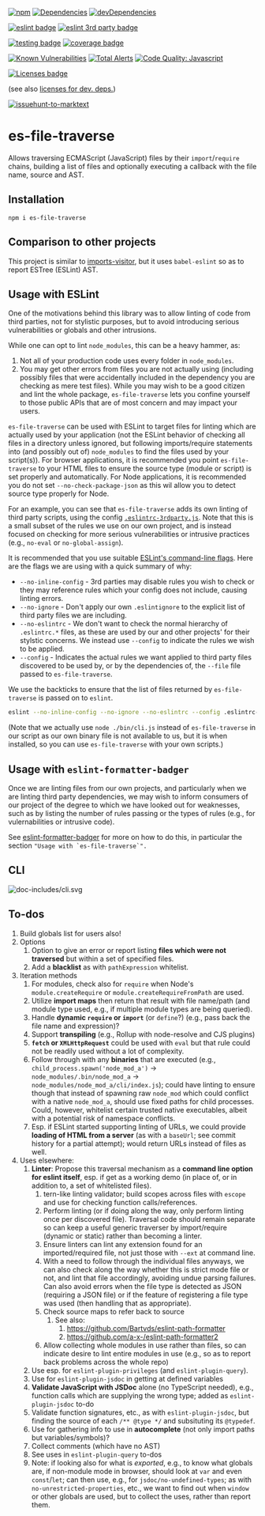 [![npm](https://img.shields.io/npm/v/es-file-traverse.svg)](https://www.npmjs.com/package/es-file-traverse)
[![Dependencies](https://img.shields.io/david/brettz9/es-file-traverse.svg)](https://david-dm.org/brettz9/es-file-traverse)
[![devDependencies](https://img.shields.io/david/dev/brettz9/es-file-traverse.svg)](https://david-dm.org/brettz9/es-file-traverse?type=dev)

[![eslint badge](https://raw.githubusercontent.com/brettz9/es-file-traverse/master/badges/eslint-badge.svg?sanitize=true)](badges/eslint-badge.svg)
[![eslint 3rd party badge](https://raw.githubusercontent.com/brettz9/es-file-traverse/master/badges/eslint-thirdparty.svg?sanitize=true)](badges/eslint-thirdparty.svg)

[![testing badge](https://raw.githubusercontent.com/brettz9/es-file-traverse/master/badges/tests-badge.svg?sanitize=true)](badges/tests-badge.svg)
[![coverage badge](https://raw.githubusercontent.com/brettz9/es-file-traverse/master/badges/coverage-badge.svg?sanitize=true)](badges/coverage-badge.svg)
<!--
[![Actions Status](https://github.com/brettz9/es-file-traverse/workflows/Coverage/badge.svg)](https://github.com/brettz9/es-file-traverse/actions)
-->

[![Known Vulnerabilities](https://snyk.io/test/github/brettz9/es-file-traverse/badge.svg)](https://snyk.io/test/github/brettz9/es-file-traverse)
[![Total Alerts](https://img.shields.io/lgtm/alerts/g/brettz9/es-file-traverse.svg?logo=lgtm&logoWidth=18)](https://lgtm.com/projects/g/brettz9/es-file-traverse/alerts)
[![Code Quality: Javascript](https://img.shields.io/lgtm/grade/javascript/g/brettz9/es-file-traverse.svg?logo=lgtm&logoWidth=18)](https://lgtm.com/projects/g/brettz9/es-file-traverse/context:javascript)

<!--[![License](https://img.shields.io/npm/l/es-file-traverse.svg)](LICENSE-MIT.txt)-->
[![Licenses badge](https://raw.githubusercontent.com/brettz9/es-file-traverse/master/badges/licenses-badge.svg?sanitize=true)](badges/licenses-badge.svg)

(see also [licenses for dev. deps.](https://raw.githubusercontent.com/brettz9/es-file-traverse/master/badges/licenses-badge-dev.svg?sanitize=true))

[![issuehunt-to-marktext](https://issuehunt.io/static/embed/issuehunt-button-v1.svg)](https://issuehunt.io/r/brettz9/es-file-traverse)

# es-file-traverse

Allows traversing ECMAScript (JavaScript) files by their `import`/`require`
chains, building a list of files and optionally executing a callback with
the file name, source and AST.

## Installation

```shell
npm i es-file-traverse
```

## Comparison to other projects

This project is similar to [imports-visitor](https://www.npmjs.com/package/imports-visitor),
but it uses `babel-eslint` so as to report ESTree (ESLint) AST.

## Usage with ESLint

One of the motivations behind this library was to allow linting of code from
third parties, not for stylistic purposes, but to avoid introducing serious vulnerabilities or globals and other intrusions.

While one can opt to lint `node_modules`, this can be a heavy hammer, as:

1. Not all of your production code uses every folder in `node_modules`.
2. You may get other errors from files you are not actually using (including
    possibly files that were accidentally included in the dependency you are
    checking as mere test files). While you may wish to be a good citizen
    and lint the whole package, `es-file-traverse` lets you confine yourself
    to those public APIs that are of most concern and may impact your users.

`es-file-traverse` can be used with ESLint to target files for linting which
are actually used by your application (not the ESLint behavior of checking
all files in a directory unless ignored, but following imports/require
statements into (and possibly out of) `node_modules` to find the files
used by your script(s)). For browser applications, it is recommended you
point `es-file-traverse` to your HTML files to ensure the source type
(module or script) is set properly and automatically. For Node applications,
it is recommended you do not set `--no-check-package-json` as this
wil allow you to detect source type properly for Node.

For an example, you can see that `es-file-traverse` adds its own linting
of third party scripts, using the config [`.eslintrc-3rdparty.js`](./.eslintrc-3rdparty.js). Note that this is a small subset of the rules we use on our
own project, and is instead focused on checking for more serious vulnerabilities
or intrusive practices (e.g., `no-eval` or `no-global-assign`).

It is recommended that you use suitable [ESLint's command-line flags](https://eslint.org/docs/user-guide/command-line-interface). Here are the flags
we are using with a quick summary of why:

- `--no-inline-config` - 3rd parties may disable rules you wish to check
    or they may reference rules which your config does not include,
    causing linting errors.
- `--no-ignore` - Don't apply our own `.eslintignore` to the explicit
    list of third party files we are including.
- `--no-eslintrc` - We don't want to check the normal hierarchy of `.eslintrc.*`
    files, as these are used by our and other projects' for their stylstic
    concerns. We instead use `--config` to indicate the rules we wish to
    be applied.
- `--config` - Indicates the actual rules we want applied to third party
    files discovered to be used by, or by the dependencies of, the `--file`
    file passed to `es-file-traverse`.

We use the backticks to ensure that the list of files returned by
`es-file-traverse` is passed on to `eslint`.

```sh
eslint --no-inline-config --no-ignore --no-eslintrc --config .eslintrc-3rdparty.js `es-file-traverse --file ./bin/cli.js --node --cjs`
```

(Note that we actually use `node ./bin/cli.js` instead of `es-file-traverse` in our script as our own binary file is not available to us, but it is when
installed, so you can use `es-file-traverse` with your own scripts.)

## Usage with `eslint-formatter-badger`

Once we are linting files from our own projects, and particularly when we are
linting third party dependencies, we may wish to inform consumers of our
project of the degree to which we have looked out for weaknesses, such as by
listing the number of rules passing or the types of rules (e.g., for
vulernabilities or intrusive code).

See [eslint-formatter-badger](https://github.com/brettz9/eslint-formatter-badger)
for more on how to do this, in particular the section
``"Usage with `es-file-traverse`".``

## CLI

![doc-includes/cli.svg](doc-includes/cli.svg)

## To-dos

1. Build globals list for users also!
1. Options
    1. Option to give an error or report listing **files which were not
        traversed** but within a set of specified files.
    1. Add a **blacklist** as with `pathExpression` whitelist.
1. Iteration methods
    1. For modules, check also for `require` when Node's `module.createRequire`
        or `module.createRequireFromPath` are used.
    1. Utilize **import maps** then return that result with file name/path
        (and module type used, e.g., if multiple module types
        are being queried).
    1. Handle **dynamic `require` or `import`** (or `define`?) (e.g., pass
        back the file name and expression)?
    1. Support **transpiling** (e.g., Rollup with node-resolve and CJS plugins)
    1. **`fetch` or `XMLHttpRequest`** could be used with `eval` but that
        rule could not be readily used without a lot of complexity.
    1. Follow through with any **binaries** that are executed (e.g.,
        `child_process.spawn('node_mod_a')` ->
        `node_modules/.bin/node_mod_a` ->
        `node_modules/node_mod_a/cli/index.js`); could have linting to ensure
        though that instead of spawning raw `node_mod` which could conflict with
        a native `node_mod_a`, should use fixed paths for child processes.
        Could, however, whitelist certain trusted native executables, albeit
        with a potential risk of namespace conflicts.
    1. Esp. if ESLint started supporting linting of URLs, we could
        provide **loading of HTML from a server** (as with a `baseUrl`; see
        commit history for a partial attempt); would return URLs instead
        of files as well.
1. Uses elsewhere:
    1. **Linter**: Propose this traversal mechanism as a **command line
        option for eslint itself**, esp. if get as a working demo (in
        place of, or in addition to, a set of whitelisted files).
        1. tern-like linting validator; build scopes across files with
            `escope` and use for checking function calls/references.
        1. Perform linting (or if doing along the way, only perform linting
            once per discovered file). Traversal code should remain
            separate so can keep a useful generic traverser by
            import/require (dynamic or static) rather than becoming a linter.
        1. Ensure linters can lint any extension found for an imported/required
            file, not just those with `--ext` at command line.
        1. With a need to follow through the individual files anyways, we can
            also check along the way whether this is strict mode file or not,
            and lint that file accordingly, avoiding undue parsing failures.
            Can also avoid errors when the file type is detected as JSON
            (requiring a JSON file) or if the feature of registering a file
            type was used (then handling that as appropriate).
        1. Check source maps to refer back to source
            1. See also:
                1. <https://github.com/Bartvds/eslint-path-formatter>
                1. <https://github.com/a-x-/eslint-path-formatter2>
        1. Allow collecting whole modules in use rather than files, so
            can indicate desire to lint entire modules in use (e.g.,
            so as to report back problems across the whole repo)
    1. Use esp. for `eslint-plugin-privileges` (and `eslint-plugin-query`).
    1. Use for `eslint-plugin-jsdoc` in getting at defined variables
    1. **Validate JavaScript with JSDoc** alone (no TypeScript needed),
        e.g., function calls which are supplying the wrong type; added
        as `eslint-plugin-jsdoc` to-do
    1. Validate function signatures, etc., as with `eslint-plugin-jsdoc`,
        but finding the source of each `/** @type */` and subsituting
        its `@typedef`.
    1. Use for gathering info to use in **autocomplete** (not only import
        paths but variables/symbols)?
    1. Collect comments (which have no AST)
    1. See uses in `eslint-plugin-query` to-dos
    1. Note: if looking also for what is *exported*, e.g., to know what
        globals are, if non-module mode in browser, should look at `var`
        and even `const`/`let`; can then use, e.g., for
        `jsdoc/no-undefined-types`; as with `no-unrestricted-properties`,
        etc., we want to find out when `window` or other globals are used,
        but to collect the uses, rather than report them.
